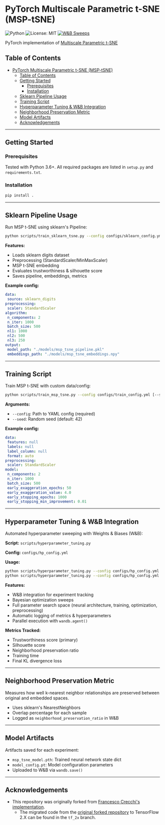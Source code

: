 
# PyTorch Multiscale Parametric t-SNE (MSP-tSNE)

![Python](https://img.shields.io/badge/python-3.6%2B-blue.svg)
![License: MIT](https://img.shields.io/badge/License-MIT-green.svg)
[![W&B Sweeps](https://img.shields.io/badge/W%26B-Sweeps-orange)](https://wandb.ai/)

PyTorch implementation of [Multiscale Parametric t-SNE](https://github.com/FrancescoCrecchi/Multiscale-Parametric-t-SNE)

## Table of Contents

- [PyTorch Multiscale Parametric t-SNE (MSP-tSNE)](#pytorch-multiscale-parametric-t-sne-msp-tsne)
	- [Table of Contents](#table-of-contents)
	- [Getting Started](#getting-started)
		- [Prerequisites](#prerequisites)
		- [Installation](#installation)
	- [Sklearn Pipeline Usage](#sklearn-pipeline-usage)
	- [Training Script](#training-script)
	- [Hyperparameter Tuning \& W\&B Integration](#hyperparameter-tuning--wb-integration)
	- [Neighborhood Preservation Metric](#neighborhood-preservation-metric)
	- [Model Artifacts](#model-artifacts)
	- [Acknowledgements](#acknowledgements)

---

## Getting Started

### Prerequisites

Tested with Python 3.6+. All required packages are listed in `setup.py` and `requirements.txt`.

### Installation

```bash
pip install .
```

---

## Sklearn Pipeline Usage

Run MSP t-SNE using sklearn's Pipeline:

```bash
python scripts/train_sklearn_tsne.py --config configs/sklearn_config.yml
```

**Features:**

- Loads sklearn digits dataset
- Preprocessing (StandardScaler/MinMaxScaler)
- MSP t-SNE embedding
- Evaluates trustworthiness & silhouette score
- Saves pipeline, embeddings, metrics

**Example config:**

```yaml
data:
 source: sklearn_digits
preprocessing:
 scaler: StandardScaler
algorithm:
 n_components: 2
 n_iter: 1000
 batch_size: 500
 nl1: 1000
 nl2: 500
 nl3: 250
output:
 model_path: "./models/msp_tsne_pipeline.pkl"
 embeddings_path: "./models/msp_tsne_embeddings.npy"
```

---

## Training Script

Train MSP t-SNE with custom data/config:

```bash
python scripts/train_msp_tsne.py --config configs/train_config.yml [--seed SEED]
```

**Arguments:**

- `--config`: Path to YAML config (required)
- `--seed`: Random seed (default: 42)

**Example config:**

```yaml
data:
 features: null
 labels: null
 label_column: null
 format: auto
preprocessing:
 scaler: StandardScaler
model:
 n_components: 2
 n_iter: 1000
 batch_size: 500
 early_exaggeration_epochs: 50
 early_exaggeration_value: 4.0
 early_stopping_epochs: 1000
 early_stopping_min_improvement: 0.01
```

---

## Hyperparameter Tuning & W&B Integration

Automated hyperparameter sweeping with Weights & Biases (W&B):

**Script:** `scripts/hyperparameter_tuning.py`

**Config:** `configs/hp_config.yml`

**Usage:**

```bash
python scripts/hyperparameter_tuning.py --config configs/hp_config.yml --mode sweep --count 50
python scripts/hyperparameter_tuning.py --config configs/hp_config.yml --mode smoke_test
```

**Features:**

- W&B integration for experiment tracking
- Bayesian optimization sweeps
- Full parameter search space (neural architecture, training, optimization, preprocessing)
- Automatic logging of metrics & hyperparameters
- Parallel execution with `wandb.agent()`

**Metrics Tracked:**

- Trustworthiness score (primary)
- Silhouette score
- Neighborhood preservation ratio
- Training time
- Final KL divergence loss

---

## Neighborhood Preservation Metric

Measures how well k-nearest neighbor relationships are preserved between original and embedded spaces.

- Uses sklearn's NearestNeighbors
- Overlap percentage for each sample
- Logged as `neighborhood_preservation_ratio` in W&B

---

## Model Artifacts

Artifacts saved for each experiment:

- `msp_tsne_model.pth`: Trained neural network state dict
- `model_config.pt`: Model configuration parameters
- Uploaded to W&B via `wandb.save()`

---

## Acknowledgements

- This repository was originally forked from [Francesco Crecchi's implementation](https://github.com/FrancescoCrecchi/Multiscale-Parametric-t-SNE).
  - The migrated code from the [original forked repository](https://github.com/FrancescoCrecchi/Multiscale-Parametric-t-SNE) to TensorFlow 2.X can be found in the `tf_2x` branch.

